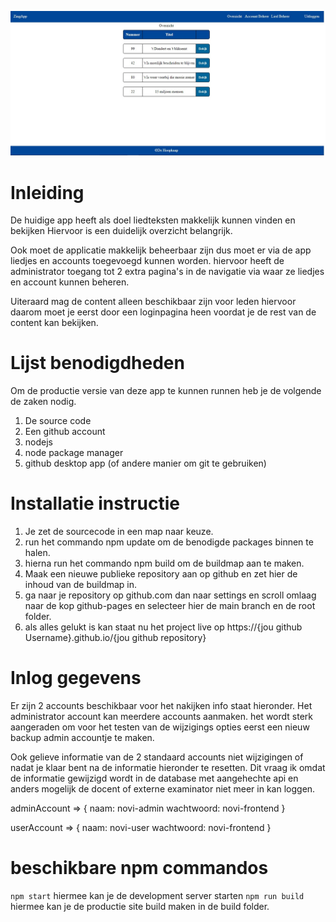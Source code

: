 ![alt text](./screenshot.jpg)
# Inleiding

De huidige app heeft als doel liedteksten makkelijk kunnen vinden en bekijken Hiervoor is een duidelijk overzicht belangrijk.

Ook moet de applicatie makkelijk beheerbaar zijn dus moet er via de app liedjes en accounts toegevoegd kunnen worden. hiervoor heeft de administrator toegang tot 2 extra pagina's in de navigatie via waar ze liedjes en account kunnen beheren.

Uiteraard mag de content alleen beschikbaar zijn voor leden hiervoor daarom moet je eerst door een loginpagina heen voordat je de rest van de content kan bekijken.


# Lijst benodigdheden
Om de productie versie van deze app te kunnen runnen heb je de volgende de zaken nodig.
1. De source code
2. Een github account
3. nodejs
4. node package manager
5. github desktop app (of andere manier om git te gebruiken)

# Installatie instructie
1. Je zet de sourcecode in een map naar keuze.
2. run het commando npm update om de benodigde packages binnen te halen.
3. hierna run het commando npm build om de buildmap aan te maken.
4. Maak een nieuwe publieke repository aan op github en zet hier de inhoud van de buildmap in.
5. ga naar je repository op github.com dan naar settings en scroll omlaag naar de kop github-pages en selecteer hier de main branch en de root folder.
6. als alles gelukt is kan staat nu het project live op https://{jou github Username}.github.io/{jou github repository}

# Inlog gegevens
Er zijn 2 accounts beschikbaar voor het nakijken info staat hieronder. Het administrator account kan meerdere accounts aanmaken. het wordt sterk aangeraden om voor het testen van de wijzigings opties eerst een nieuw backup admin accountje te maken.

Ook gelieve informatie van de 2 standaard accounts niet wijzigingen of nadat je klaar bent na de informatie hieronder te resetten. Dit vraag ik omdat de informatie gewijzigd wordt in de database met aangehechte api en anders mogelijk de docent of externe examinator niet meer in kan loggen.

adminAccount => {
    naam: novi-admin
    wachtwoord: novi-frontend
}

userAccount => {
    naam: novi-user
    wachtwoord: novi-frontend
}

# beschikbare npm commandos
`npm start` hiermee kan je de development server starten
`npm run build` hiermee kan je de productie site build maken in de build folder.
